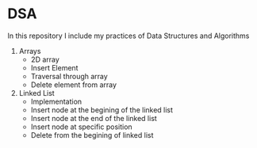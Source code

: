 # DSA

In this repository I include my practices of Data Structures and Algorithms
1. Arrays
     - 2D array
     - Insert Element
     - Traversal through array
     - Delete element from array
2. Linked List
     - Implementation
     - Insert node at the begining of the linked list
     - Insert node at the end of the linked list
     - Insert node at specific position
     - Delete from the begining of linked list
